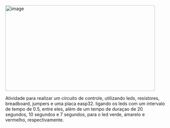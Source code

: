 <img width="470" height="269" alt="image" src="https://github.com/user-attachments/assets/4751a7bc-8a7b-46ea-ad4b-c644e59ef8ee" />

Atividade para realizar um circuito de controle, utilizando leds, resistores, breadboard, jumpers e uma placa easp32. ligando os leds com um intervalo de tempo de 0.5, entre eles, além de um tempo de duraçao de 20 segundos, 10 segundos e 7 segundos, para o led verde, amarelo e vermelho, respectivamente.
